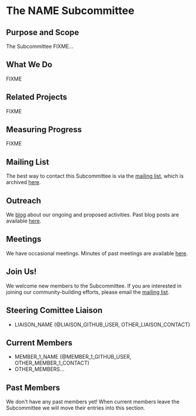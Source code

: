 # The NAME Subcommittee

## Purpose and Scope

The Subcommittee FIXME...

## What We Do

FIXME

## Related Projects

FIXME

## Measuring Progress

FIXME

## Mailing List

The best way to contact this Subcommittee is via the [mailing
list][mailing-list], which is archived [here][mailing-list-archives].

## Outreach

We [blog][] about our ongoing and proposed activities.  Past blog
posts are available [here][blog-archives].

## Meetings

We have occasional meetings.  Minutes of past meetings are available
[here](minutes).

## Join Us!

We welcome new members to the Subcommittee.  If you are interested in
joining our community-building efforts, please email the [mailing
list](#mailing-list).

## Steering Comittee Liaison

* LIAISON_NAME (@LIAISON_GITHUB_USER, OTHER_LIAISON_CONTACT)

## Current Members

* MEMBER_1_NAME (@MEMBER_1_GITHUB_USER, OTHER_MEMBER_1_CONTACT)
* OTHER_MEMBERS...

## Past Members

We don't have any past members yet!  When current members leave the
Subcommittee we will move their entries into this section.

[blog]: https://software-carpentry.org/blog/
[blog-archives]: https://software-carpentry.org/blog/categories/#SLUG
[mailing-list]: http://lists.software-carpentry.org/listinfo/SLUG
[mailing-list-archives]: http://lists.software-carpentry.org/pipermail/SLUG/
